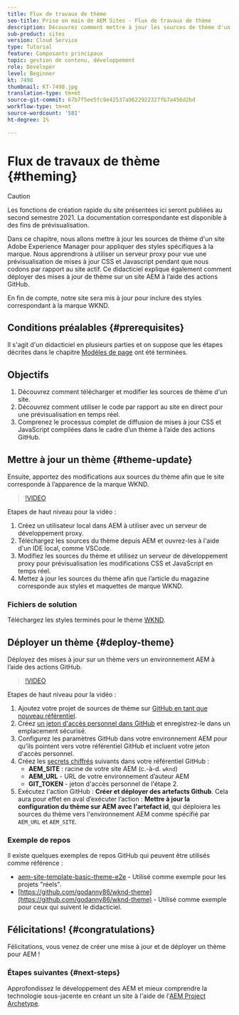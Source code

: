 ```yaml
---
title: Flux de travaux de thème
seo-title: Prise en main de AEM Sites - Flux de travaux de thème
description: Découvrez comment mettre à jour les sources de thème d'un site Adobe Experience Manager pour appliquer des styles spécifiques à la marque. Découvrez comment utiliser un serveur proxy pour vue d’une prévisualisation active de mises à jour CSS et Javascript. Ce didacticiel explique également comment déployer des mises à jour de thème sur un site AEM à l’aide des actions GitHub.
sub-product: sites
version: Cloud Service
type: Tutorial
feature: Composants principaux
topic: gestion de contenu, développement
role: Developer
level: Beginner
kt: 7498
thumbnail: KT-7498.jpg
translation-type: tm+mt
source-git-commit: 67b7f5ee5fc9e42537a9622922327fb7a456d2bd
workflow-type: tm+mt
source-wordcount: '581'
ht-degree: 1%

---
```



# Flux de travaux de thème {#theming}

>[!CAUTION]
>
> Les fonctions de création rapide du site présentées ici seront publiées au second semestre 2021. La documentation correspondante est disponible à des fins de prévisualisation.

Dans ce chapitre, nous allons mettre à jour les sources de thème d&#39;un site Adobe Experience Manager pour appliquer des styles spécifiques à la marque. Nous apprendrons à utiliser un serveur proxy pour vue une prévisualisation de mises à jour CSS et Javascript pendant que nous codons par rapport au site actif. Ce didacticiel explique également comment déployer des mises à jour de thème sur un site AEM à l’aide des actions GitHub.

En fin de compte, notre site sera mis à jour pour inclure des styles correspondant à la marque WKND.

## Conditions préalables {#prerequisites}

Il s&#39;agit d&#39;un didacticiel en plusieurs parties et on suppose que les étapes décrites dans le chapitre [Modèles de page](./page-templates.md) ont été terminées.

## Objectifs

1. Découvrez comment télécharger et modifier les sources de thème d&#39;un site.
1. Découvrez comment utiliser le code par rapport au site en direct pour une prévisualisation en temps réel.
1. Comprenez le processus complet de diffusion de mises à jour CSS et JavaScript compilées dans le cadre d’un thème à l’aide des actions GitHub.

## Mettre à jour un thème {#theme-update}

Ensuite, apportez des modifications aux sources du thème afin que le site corresponde à l’apparence de la marque WKND.

>[!VIDEO](https://video.tv.adobe.com/v/332918/?quality=12&learn=on)

Etapes de haut niveau pour la vidéo :

1. Créez un utilisateur local dans AEM à utiliser avec un serveur de développement proxy.
1. Téléchargez les sources du thème depuis AEM et ouvrez-les à l&#39;aide d&#39;un IDE local, comme VSCode.
1. Modifiez les sources du thème et utilisez un serveur de développement proxy pour prévisualisation les modifications CSS et JavaScript en temps réel.
1. Mettez à jour les sources du thème afin que l’article du magazine corresponde aux styles et maquettes de marque WKND.

### Fichiers de solution

Téléchargez les styles terminés pour le thème [WKND](assets/theming/WKND-THEME-src.zip).

## Déployer un thème {#deploy-theme}

Déployez des mises à jour sur un thème vers un environnement AEM à l’aide des actions GitHub.

>[!VIDEO](https://video.tv.adobe.com/v/332919/?quality=12&learn=on)

Etapes de haut niveau pour la vidéo :

1. Ajoutez votre projet de sources de thème sur [GitHub en tant que nouveau référentiel](https://docs.github.com/en/github/importing-your-projects-to-github/adding-an-existing-project-to-github-using-the-command-line).
1. Créez [un jeton d&#39;accès personnel dans GitHub](https://docs.github.com/en/github/authenticating-to-github/creating-a-personal-access-token) et enregistrez-le dans un emplacement sécurisé.
1. Configurez les paramètres GitHub dans votre environnement AEM pour qu’ils pointent vers votre référentiel GitHub et incluent votre jeton d&#39;accès personnel.
1. Créez les [secrets chiffrés](https://docs.github.com/en/actions/reference/encrypted-secrets) suivants dans votre référentiel GitHub :
   * **AEM_SITE**  : racine de votre site AEM (c.-à-d.  `wknd`)
   * **AEM_URL** - URL de votre environnement d’auteur AEM
   * **GIT_TOKEN**  - jeton d&#39;accès personnel de l&#39;étape 2.
1. Exécutez l&#39;action GitHub : **Créer et déployer des artefacts Github**. Cela aura pour effet en aval d’exécuter l’action : **Mettre à jour la configuration du thème sur AEM avec l&#39;artefact id**, qui déploiera les sources du thème vers l&#39;environnement AEM comme spécifié par `AEM_URL` et `AEM_SITE`.

### Exemple de repos

Il existe quelques exemples de repos GitHub qui peuvent être utilisés comme référence :

* [aem-site-template-basic-theme-e2e](https://github.com/adobe/aem-site-template-basic-theme-e2e) - Utilisé comme exemple pour les projets &quot;réels&quot;.
* [https://github.com/godanny86/wknd-theme](https://github.com/godanny86/wknd-theme) - Utilisé comme exemple pour ceux qui suivent le didacticiel.

## Félicitations! {#congratulations}

Félicitations, vous venez de créer une mise à jour et de déployer un thème pour AEM !

### Étapes suivantes {#next-steps}

Approfondissez le développement des AEM et mieux comprendre la technologie sous-jacente en créant un site à l&#39;aide de l&#39;[AEM Project Archetype](../project-archetype/overview.md).
